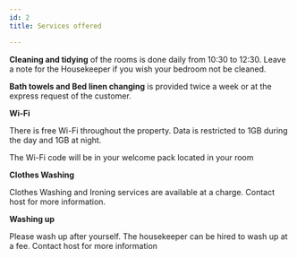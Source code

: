 ```yaml
---
id: 2
title: Services offered

---
```

**Cleaning and tidying** of the rooms is done daily from 10:30 to 12:30. Leave a note for the Housekeeper if you wish your bedroom not be cleaned.

**Bath towels and Bed linen changing** is provided twice a week or at the express request of the customer.

**Wi-Fi**

There is free Wi-Fi throughout the property. Data is restricted to 1GB during the day and 1GB at night.

The Wi-Fi code will be in your welcome pack located in your room

**Clothes Washing**

Clothes Washing and Ironing services are available at a charge. Contact host for more information.

**Washing up**

Please wash up after yourself. The housekeeper can be hired to wash up at a fee. Contact host for more information